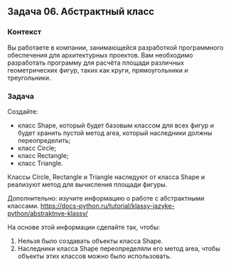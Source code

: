 ## Задача 06. Абстрактный класс
### Контекст 
Вы работаете в компании, занимающейся разработкой программного обеспечения для архитектурных проектов. Вам необходимо разработать программу для расчёта площади различных геометрических фигур, таких как круги, прямоугольники и треугольники. 

### Задача 
Создайте:
- класс Shape, который будет базовым классом для всех фигур и будет хранить пустой метод area, который наследники должны переопределить;
- класс Circle;
- класс Rectangle;
- класс Triangle. 

Классы Circle, Rectangle и Triangle наследуют от класса Shape и реализуют метод для вычисления площади фигуры.

Дополнительно: изучите информацию о работе с абстрактными классами.
https://docs-python.ru/tutorial/klassy-jazyke-python/abstraktnye-klassy/

На основе этой информации сделайте так, чтобы:
1) Нельзя было создавать объекты класса Shape.
2) Наследники класса Shape переопределяли его метод area, чтобы объекты этих классов можно было использовать.
